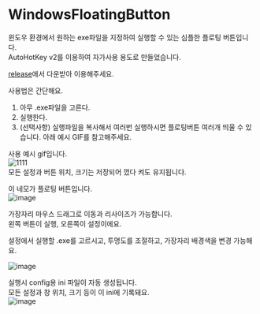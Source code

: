 # WindowsFloatingButton
윈도우 환경에서 원하는 exe파일을 지정하여 실행할 수 있는 심플한 플로팅 버튼입니다.  
AutoHotKey v2를 이용하여 자가사용 용도로 만들었습니다.  

[release](https://github.com/david419kr/WindowsFloatingButton/releases/latest)에서 다운받아 이용해주세요.  

사용법은 간단해요.  
1. 아무 .exe파일을 고른다.  
2. 실행한다.
3. (선택사항) 실행파일을 복사해서 여러번 실행하시면 플로팅버튼 여러개 띄울 수 있습니다. 아래 예시 GIF를 참고해주세요.  

사용 예시 gif입니다.  
![1111](https://github.com/user-attachments/assets/503830c1-b78c-4c09-b5ba-aa891b2ad4da)    
모든 설정과 버튼 위치, 크기는 저장되어 껐다 켜도 유지됩니다.  

이 네모가 플로팅 버튼입니다.  
![image](https://github.com/david419kr/WindowsFloatingButton/assets/70783505/f256d58a-8dac-4cb8-bb69-4598fbcd7e40)  

가장자리 마우스 드래그로 이동과 리사이즈가 가능합니다.  
왼쪽 버튼이 실행, 오른쪽이 설정이에요.  

설정에서 실행할 .exe를 고르시고, 투명도를 조절하고, 가장자리 배경색을 변경 가능해요.  

![image](https://github.com/user-attachments/assets/4713ad58-721a-40e6-b80d-9ccb618907ba)    

실행시 config용 ini 파일이 자동 생성됩니다.  
모든 설정과 창 위치, 크기 등이 이 ini에 기록돼요.  
![image](https://github.com/user-attachments/assets/5d7ec005-9c73-4e67-9427-701711979887)  
